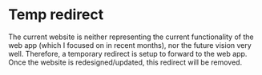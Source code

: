 # Temp redirect

The current website is neither representing the current functionality of the web app (which I focused on in recent months), nor the future vision very well.
Therefore, a temporary redirect is setup to forward to the web app. Once the website is redesigned/updated, this redirect will be removed.